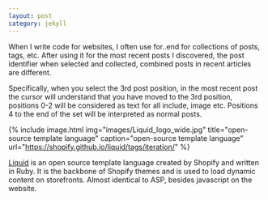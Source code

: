 ```yaml
---
layout: post
category: jekyll
---
```


When I write code for websites, I often use for..end for collections of posts, tags, etc. After using it for the most recent posts I discovered, the post identifier when selected and collected, combined posts in recent articles are different.

Specifically, when you select the 3rd post position, in the most recent post the cursor will understand that you have moved to the 3rd position, positions 0-2 will be considered as text for all include, image etc. Positions 4 to the end of the set will be interpreted as normal posts.

{% include image.html
            img="images/Liquid_logo_wide.jpg"
            title="open-source template language" 
            caption="open-source template language"
            url="https://shopify.github.io/liquid/tags/iteration/" %}

[Liquid] is an open source template language created by Shopify and written in Ruby. It is the backbone of Shopify themes and is used to load dynamic content on storefronts. Almost identical to ASP, besides javascript on the website.

[Liquid]: https://shopify.github.io/liquid/
